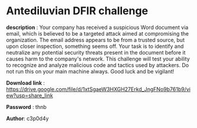 # Antediluvian DFIR challenge 

**description** : Your company has received a suspicious Word document via email, which is believed to be a targeted attack aimed at compromising the organization. The email address appears to be from a trusted source, but upon closer inspection, something seems off. Your task is to identify and neutralize any potential security threats present in the document before it causes harm to the company's network. This challenge will test your ability to recognize and analyze malicious code and tactics used by attackers. Do not run this on your main machine always. Good luck and be vigilant! 


**Download link** : https://drive.google.com/file/d/1xtSgaeW3HXGH27Erkd_JngFNo9b761b9/view?usp=share_link

**Password** : thnb

**Author**: c3p0d4y
